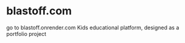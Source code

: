 # blastoff.com
go to blastoff.onrender.com
Kids educational platform, designed as a portfolio project
